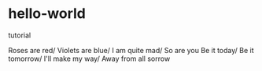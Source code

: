 # hello-world
 tutorial


Roses are red/ Violets are blue/ I am quite mad/ So are you
Be it today/ Be it tomorrow/ I'll make my way/ Away from all sorrow
